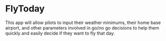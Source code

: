 # FlyToday
This app will allow pilots to input their weather minimums, their home base airport, and other parameters involved in go/no go decisions to help them quickly 
and easily decide if they want to fly that day. 
